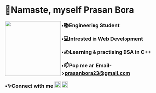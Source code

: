   <h1 align="left">🙏Namaste, myself Prasan Bora  </h1>            <img align="left" width="180" height="180" src="https://c.tenor.com/eYRNL1In-ooAAAAM/namaste-covid.gif"> 
 
   <h3>

▪📚Engineering Student  

▪💻Intrested in Web Development

▪✍Learning & practising DSA in C++
  
▪📫Pop me an Email->prasanbora23@gmail.com    
  
▪✨Connect with me
[<img alt="alt_text" height="20px"  src="https://upload.wikimedia.org/wikipedia/commons/thumb/c/ca/LinkedIn_logo_initials.png/800px-LinkedIn_logo_initials.png" />](https://www.linkedin.com/in/prasan-bora-943293184/) 
   [<img alt="alt_text" height="20px"  src="https://upload.wikimedia.org/wikipedia/commons/thumb/e/e7/Instagram_logo_2016.svg/800px-Instagram_logo_2016.svg.png" />](https://www.instagram.com/prasan_bora/)
  
  
 
  </h3>
       
                    
                    



